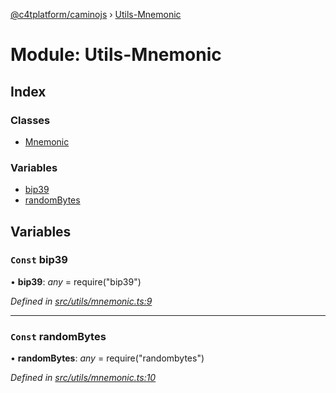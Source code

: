 [@c4tplatform/caminojs](../api.md) › [Utils-Mnemonic](utils_mnemonic.md)

# Module: Utils-Mnemonic

## Index

### Classes

* [Mnemonic](../classes/utils_mnemonic.mnemonic.md)

### Variables

* [bip39](utils_mnemonic.md#const-bip39)
* [randomBytes](utils_mnemonic.md#const-randombytes)

## Variables

### `Const` bip39

• **bip39**: *any* = require("bip39")

*Defined in [src/utils/mnemonic.ts:9](https://github.com/chain4travel/caminojs/blob/8077d740/src/utils/mnemonic.ts#L9)*

___

### `Const` randomBytes

• **randomBytes**: *any* = require("randombytes")

*Defined in [src/utils/mnemonic.ts:10](https://github.com/chain4travel/caminojs/blob/8077d740/src/utils/mnemonic.ts#L10)*
